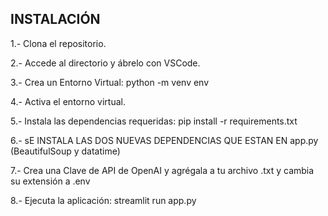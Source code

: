 ## INSTALACIÓN

1.- Clona el repositorio.

2.- Accede al directorio y ábrelo con VSCode.

3.- Crea un Entorno Virtual:
	python -m venv env
 
4.- Activa el entorno virtual.

5.- Instala las dependencias requeridas:
	pip install -r requirements.txt

6.- sE INSTALA LAS DOS NUEVAS DEPENDENCIAS QUE ESTAN EN app.py (BeautifulSoup y datatime)	
 
7.- Crea una Clave de API de OpenAI y agrégala a tu archivo .txt y cambia su extensión a .env

8.- Ejecuta la aplicación:
	streamlit run app.py
